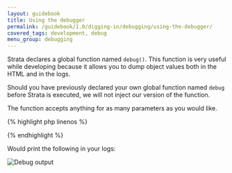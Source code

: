 ```yaml
---
layout: guidebook
title: Using the debugger
permalink: /guidebook/1.0/digging-in/debugging/using-the-debugger/
covered_tags: development, debug
menu_group: debugging
---
```


Strata declares a global function named `debug()`. This function is very useful while developing because it allows you to dump object values both in the HTML and in the logs.

Should you have previously declared your own global function named `debug` before Strata is executed, we will not inject our version of the function.

The function accepts anything for as many parameters as you would like.

{% highlight php linenos %}
<?php
    $bar = "bar";
    debug(null, "foo", $bar);
?>
{% endhighlight %}

Would print the following in your logs:

![Debug output](/images/debug-sample.png)



